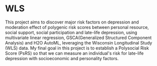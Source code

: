 # WLS

This project aims to discover major risk factors on depression and moderation effect of polygenic risk scores between personal resource, social support, social participation and late-life depression, using multivariate linear regression, GSCA(Generalized Structured Component Analysis) and H2O AutoML, leveraging the Wisconsin Longitudinal Study (WLS) data. My final goal in this project is to establish a Polysocial Risk Score (PsRS) so that we can measure an individual's risk for late-life depression with socioeconomic and personality factors.
